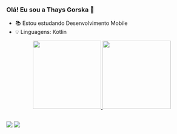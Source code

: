 ### Olá! Eu sou a Thays Gorska 👋

- 📚 Estou estudando Desenvolvimento Mobile
- 💡 Linguagens: Kotlin

<div align="center">
  <a href="https://github.com/ThaysGorska">
  <img height="180em" src="https://github-readme-stats.vercel.app/api?username=ThaysGorska&show_icons=true&theme=dracula&include_all_commits=true&count_private=true"/>
  <img height="180em" src="https://github-readme-stats.vercel.app/api/top-langs/?username=ThaysGorska&layout=compact&langs_count=7&theme=dracula"/>
</div>

##

<div> 
  <a href = "mailto:thays.gorska@gmail.com"><img src="https://img.shields.io/badge/-Gmail-%23333?style=for-the-badge&logo=gmail&logoColor=white" target="_blank"></a>
  <a href="https://www.linkedin.com/in/thays-gorska-71313b7a" target="_blank"><img src="https://img.shields.io/badge/-LinkedIn-%230077B5?style=for-the-badge&logo=linkedin&logoColor=white" target="_blank"></a> 
 
</div>
